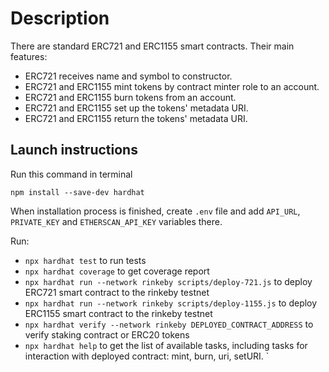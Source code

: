 # Description
There are standard ERC721 and ERC1155 smart contracts. Their main features:
* ERC721 receives name and symbol to constructor.
* ERC721 and ERC1155 mint tokens by contract minter role to an account.
* ERC721 and ERC1155 burn tokens from an account.
* ERC721 and ERC1155 set up the tokens' metadata URI.
* ERC721 and ERC1155 return the tokens' metadata URI.

## Launch instructions
Run this command in terminal
```
npm install --save-dev hardhat
```
When installation process is finished, create `.env` file and add `API_URL`, `PRIVATE_KEY` and `ETHERSCAN_API_KEY` variables there.

Run:
* `npx hardhat test` to run tests
* `npx hardhat coverage` to get coverage report
* `npx hardhat run --network rinkeby scripts/deploy-721.js` to deploy ERC721 smart contract to the rinkeby testnet
* `npx hardhat run --network rinkeby scripts/deploy-1155.js` to deploy ERC1155 smart contract to the rinkeby testnet
* `npx hardhat verify --network rinkeby DEPLOYED_CONTRACT_ADDRESS` to verify staking contract or ERC20 tokens
* `npx hardhat help` to get the list of available tasks, including tasks for interaction with deployed contract: mint, burn, uri, setURI.
`